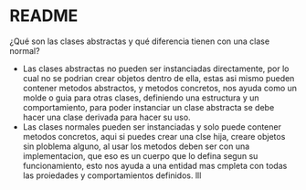 # README

¿Qué son las clases abstractas y qué diferencia tienen con una clase normal?
- Las clases abstractas no pueden ser instanciadas directamente, por lo cual no se podrian crear objetos dentro de ella, estas asi mismo pueden contener metodos abstractos, y metodos concretos, nos ayuda como un molde o guia para otras clases, definiendo una estructura y un comportamiento, para poder instanciar un clase abstracta se debe hacer una clase derivada para hacer su uso.
- Las clases normales pueden ser instanciadas y solo puede contener metodos concretos, aqui si puedes crear una clse hija, creare objetos sin ploblema alguno, al usar los metodos deben ser con una implementacion, que eso es un cuerpo que lo defina segun su funcionamiento, esto nos ayuda a una entidad mas cmpleta con todas las proiedades y comportamientos definidos.
lll
